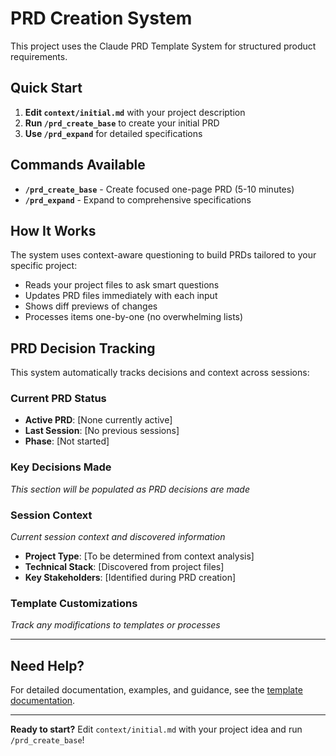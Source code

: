 # PRD Creation System

This project uses the Claude PRD Template System for structured product requirements.

## Quick Start

1. **Edit `context/initial.md`** with your project description
2. **Run `/prd_create_base`** to create your initial PRD
3. **Use `/prd_expand`** for detailed specifications

## Commands Available

- **`/prd_create_base`** - Create focused one-page PRD (5-10 minutes)
- **`/prd_expand`** - Expand to comprehensive specifications

## How It Works

The system uses context-aware questioning to build PRDs tailored to your specific project:
- Reads your project files to ask smart questions
- Updates PRD files immediately with each input
- Shows diff previews of changes
- Processes items one-by-one (no overwhelming lists)

## PRD Decision Tracking

This system automatically tracks decisions and context across sessions:

### Current PRD Status
- **Active PRD**: [None currently active]
- **Last Session**: [No previous sessions]
- **Phase**: [Not started]

### Key Decisions Made
*This section will be populated as PRD decisions are made*

### Session Context
*Current session context and discovered information*
- **Project Type**: [To be determined from context analysis]
- **Technical Stack**: [Discovered from project files]
- **Key Stakeholders**: [Identified during PRD creation]

### Template Customizations
*Track any modifications to templates or processes*

---

## Need Help?

For detailed documentation, examples, and guidance, see the [template documentation](https://github.com/ilPicc0ne/claude-prd-template).

---

**Ready to start?** Edit `context/initial.md` with your project idea and run `/prd_create_base`!